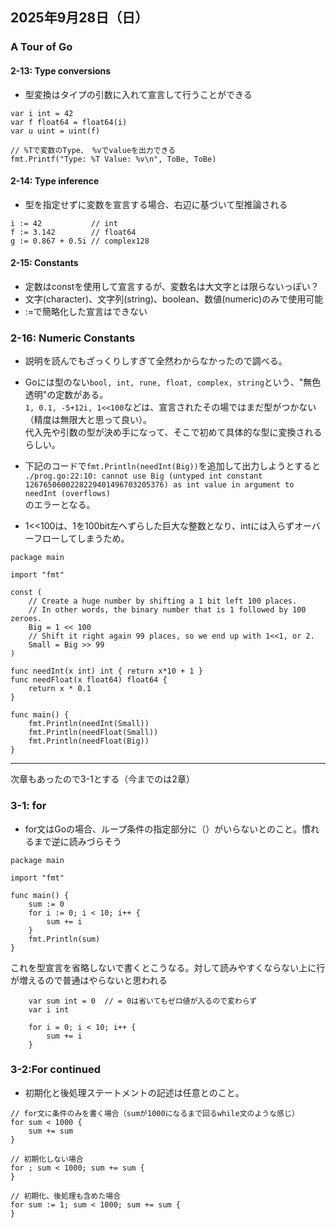 ## 2025年9月28日（日）

### A Tour of Go
#### 2-13: Type conversions
- 型変換はタイプの引数に入れて宣言して行うことができる
```
var i int = 42
var f float64 = float64(i)
var u uint = uint(f)

// %Tで変数のType、 %vでvalueを出力できる
fmt.Printf("Type: %T Value: %v\n", ToBe, ToBe)
```

#### 2-14: Type inference

- 型を指定せずに変数を宣言する場合、右辺に基づいて型推論される
```
i := 42           // int
f := 3.142        // float64
g := 0.867 + 0.5i // complex128
```

#### 2-15: Constants
- 定数はconstを使用して宣言するが、変数名は大文字とは限らないっぽい？
- 文字(character)、文字列(string)、boolean、数値(numeric)のみで使用可能
- :=で簡略化した宣言はできない

### 2-16: Numeric Constants
- 説明を読んでもざっくりしすぎて全然わからなかったので調べる。
- Goには型のない`bool, int, rune, float, complex, string`という、"無色透明"の定数がある。  
`1, 0.1, -5+12i, 1<<100`などは、宣言されたその場ではまだ型がつかない（精度は無限大と思って良い）。  
代入先や引数の型が決め手になって、そこで初めて具体的な型に変換されるらしい。

- 下記のコードで`fmt.Println(needInt(Big))`を追加して出力しようとすると  
`./prog.go:22:10: cannot use Big (untyped int constant 1267650600228229401496703205376) as int value in argument to needInt (overflows)`  
のエラーとなる。
- 1<<100は、1を100bit左へずらした巨大な整数となり、intには入らずオーバーフローしてしまうため。
```
package main

import "fmt"

const (
	// Create a huge number by shifting a 1 bit left 100 places.
	// In other words, the binary number that is 1 followed by 100 zeroes.
	Big = 1 << 100
	// Shift it right again 99 places, so we end up with 1<<1, or 2.
	Small = Big >> 99
)

func needInt(x int) int { return x*10 + 1 }
func needFloat(x float64) float64 {
	return x * 0.1
}

func main() {
	fmt.Println(needInt(Small))
	fmt.Println(needFloat(Small))
	fmt.Println(needFloat(Big))
}
```
---
次章もあったので3-1とする（今までのは2章）  

### 3-1: for

- for文はGoの場合、ループ条件の指定部分に（）がいらないとのこと。慣れるまで逆に読みづらそう
```
package main

import "fmt"

func main() {
	sum := 0
	for i := 0; i < 10; i++ { 
		sum += i
	}
	fmt.Println(sum)
}
```
これを型宣言を省略しないで書くとこうなる。対して読みやすくならない上に行が増えるので普通はやらないと思われる
```
	var sum int = 0  // = 0は省いてもゼロ値が入るので変わらず
	var i int

	for i = 0; i < 10; i++ {
		sum += i
	}
```
### 3-2:For continued
- 初期化と後処理ステートメントの記述は任意とのこと。
```
// for文に条件のみを書く場合（sumが1000になるまで回るwhile文のような感じ）
for sum < 1000 {
    sum += sum
}

// 初期化しない場合
for ; sum < 1000; sum += sum {
}

// 初期化、後処理も含めた場合
for sum := 1; sum < 1000; sum += sum {
}
```